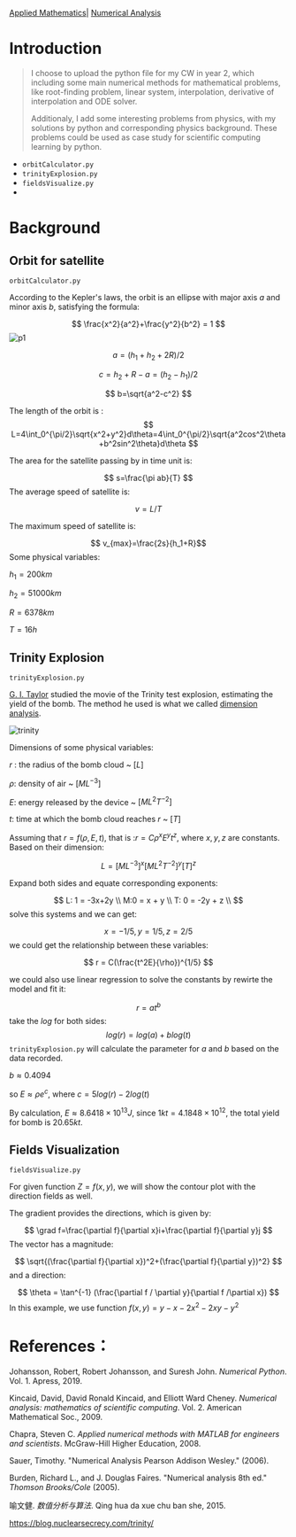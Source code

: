 [Applied Mathematics](https://en.wikipedia.org/wiki/Applied_mathematics)| [Numerical Analysis](https://en.wikipedia.org/wiki/Numerical_analysis])

# Introduction 
>  I choose to upload the python file for my CW in year 2, which including some main numerical methods for mathematical problems, like root-finding problem, linear system, interpolation, derivative of interpolation and ODE solver. 
>
> Additionaly, I add some interesting problems from physics, with my solutions by python and corresponding physics background. These problems could be used as case study for scientific computing learning by python.

+ ```orbitCalculator.py```
+ ```trinityExplosion.py```
+ ```fieldsVisualize.py```
+ 



# Background 

## Orbit for satellite 

```orbitCalculator.py``` 

According to the  Kepler's laws, the orbit is an ellipse with major axis $a$ and minor axis $b$, satisfying the formula:

$$
\frac{x^2}{a^2}+\frac{y^2}{b^2} = 1
$$
![p1](https://github.com/Peter3822724/numerical_analysis_py/blob/main/graph/IMG_0855.jpg)



$$
a=(h_1+h_2+2R)/2
$$

$$
c=h_2+R-a=(h_2-h_1)/2
$$

$$
b=\sqrt{a^2-c^2}
$$



The length of the orbit is :
$$
L=4\int_0^{\pi/2}\sqrt{x^2+y^2}d\theta=4\int_0^{\pi/2}\sqrt{a^2cos^2\theta+b^2sin^2\theta}d\theta
$$


The area for the satellite passing by in time unit is:

$$
s=\frac{\pi ab}{T}
$$
The average speed of satellite is:

$$
v = L/T
$$


The maximum speed of satellite is:

$$
v_{max}=\frac{2s}{h_1+R}​
$$
Some physical variables:

$h_1=200km$

$h_2=51000km$

$R=6378km$

$T=16 h$



## Trinity Explosion

```trinityExplosion.py```

[G. I. Taylor](https://en.wikipedia.org/wiki/G._I._Taylor) studied the movie of the Trinity test explosion, estimating the yield of the bomb. The method he used is what we called [dimension analysis](https://en.wikipedia.org/wiki/Dimensional_analysis).



![trinity](https://github.com/Peter3822724/numerical_analysis_py/blob/main/graph/trinity.png)



Dimensions of some physical variables:

$r$​ : the radius of the bomb cloud ~ $[L]$

$\rho$: density of air ~ $[ML^{-3}]$

$E$: energy released by the device ~ $[ML^2T^{-2}]$

$t$: time at which the bomb cloud reaches $r$ ~ $[T]$



Assuming that $r = f (\rho,E,t)$, that is :$r = C\rho^xE^yt^z$, where $x,y,z$ are constants. Based on their dimension:



$$
L = [ML^{-3}]^x[ML^2T^{-2}]^y[T]^z
$$


Expand both sides and equate corresponding exponents:

$$
L: 1 = -3x+2y \\
M:0 = x + y   \\
T: 0 = -2y + z \\
$$
solve this systems and we can get:

$$
x = -1/5, y = 1/5, z = 2/5
$$
we could get the relationship between these variables:

$$
r = C(\frac{t^2E}{\rho})^{1/5}
$$




we could also use linear regression to solve the constants by rewirte the model and fit it:



$$
r = at^b
$$
take the $log$ for both sides:
$$
log(r) = log(a) + blog(t)
$$
```trinityExplosion.py```  will calculate the parameter for $a$​ and $b$​ based on the data recorded.



$b \approx 0.4094$



so $E \approx \rho e^c$​, where $c = 5log(r)-2log(t)$​



By calculation, $E \approx 8.6418 \times10^{13} J$​, since $1 kt = 4.1848 \times 10 ^{12}$​, the total yield for bomb is $20.65 kt$​​.



## Fields Visualization

```fieldsVisualize.py```

For given function $Z=f(x,y)$​, we will show the contour plot with the direction fields as well.



The gradient provides the directions, which is given by:

$$
\grad f=\frac{\partial f}{\partial x}i+\frac{\partial f}{\partial y}j
$$
The vector has a magnitude:

$$
\sqrt{(\frac{\partial f}{\partial x})^2+(\frac{\partial f}{\partial y})^2}
$$
 and a direction:

$$
\theta = \tan^{-1} (\frac{\partial f / \partial y}{\partial f /\partial x})
$$
In this example, we use function $f(x,y)=y-x-2x^2-2xy-y^2$​



# References：

Johansson, Robert, Robert Johansson, and Suresh John. *Numerical Python*. Vol. 1. Apress, 2019.

Kincaid, David, David Ronald Kincaid, and Elliott Ward Cheney. *Numerical analysis: mathematics of scientific computing*. Vol. 2. American Mathematical Soc., 2009.

Chapra, Steven C. *Applied numerical methods with MATLAB for engineers and scientists*. McGraw-Hill Higher Education, 2008.

Sauer, Timothy. "Numerical Analysis Pearson Addison Wesley." (2006).

Burden, Richard L., and J. Douglas Faires. "Numerical analysis 8th ed." *Thomson Brooks/Cole* (2005).

喻文健. *数值分析与算法*. Qing hua da xue chu ban she, 2015.

https://blog.nuclearsecrecy.com/trinity/

